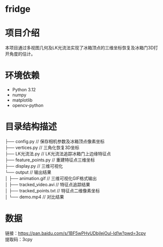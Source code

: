 # fridge
# 项目介绍
本项目通过多视图几何及LK光流法实现了冰箱顶点的三维坐标恢复及冰箱门3D打开角度的估计。

# 环境依赖
- Python 3.12
- numpy
- matplotlib
- opencv-python

# 目录结构描述
├── config.py          // 保存相机参数及冰箱顶点像素坐标  
├── vertices.py        // 三角化恢复3D坐标  
├── LK光流法.py       // LK光流法追踪冰箱门上边缘特征点  
├── feature_points.py  // 重建特征点三维坐标  
├── display.py         // 三维可视化  
└── output             // 输出结果  
│   ├── animation.gif      // 三维可视化GIF格式输出  
│   ├── tracked_video.avi  // 特征点追踪结果  
│   ├── tracked_points.txt // 特征点二维像素坐标  
│   └── demo.mp4           // 对比结果  

# 数据
链接：https://pan.baidu.com/s/1BF5wPHyUDbjlejOul-Id1w?pwd=3cpy  
提取码：3cpy  
